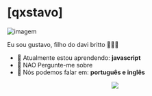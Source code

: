 # [qxstavo]


![imagem](https://encrypted-tbn0.gstatic.com/images?q=tbn:ANd9GcTJCSgdwKFwzJbKfAwpsjgiv31UlHNvcSsAzw&s)

Eu sou gustavo, filho do davi britto 👨🏻‍💻 

- 🚀 Atualmente estou aprendendo: <strong>javascript</strong> 
- 💬 NAO Pergunte-me sobre
- 📣 Nós podemos falar em: <strong>português e inglês</strong>

<div align="center">

  <a href="#" alt="Gmail">
    <img src="https://img.shields.io/badge/-Gmail-FF0000?style=flat-square&labelColor=FF0000&logo=gmail&logoColor=white&link=gustavovanderley2008@gmail.com"/></a>

</div>
